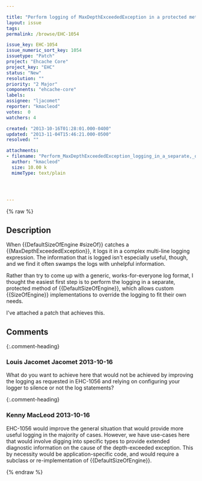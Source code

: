```yaml
---

title: "Perform logging of MaxDepthExceededException in a protected method of DefaultSizeOfEngine"
layout: issue
tags: 
permalink: /browse/EHC-1054

issue_key: EHC-1054
issue_numeric_sort_key: 1054
issuetype: "Patch"
project: "Ehcache Core"
project_key: "EHC"
status: "New"
resolution: ""
priority: "2 Major"
components: "ehcache-core"
labels: 
assignee: "ljacomet"
reporter: "kmacleod"
votes:  0
watchers: 4

created: "2013-10-16T01:28:01.000-0400"
updated: "2013-11-04T15:46:21.000-0500"
resolved: ""

attachments:
- filename: "Perform_MaxDepthExceededException_logging_in_a_separate,_overrideable_method_.patch"
  author: "kmacleod"
  size: 10.00 k
  mimeType: text/plain




---
```


{% raw %}

## Description

<div markdown="1" class="description">

When \{\{DefaultSizeOfEngine #sizeOf\}\} catches a \{\{MaxDepthExceededException\}\}, it logs it in a complex multi-line logging expression. The information that is logged isn't especially useful, though, and we find it often swamps the logs with unhelpful information.

Rather than try to come up with a generic, works-for-everyone log format, I thought the easiest first step is to perform the logging in a separate, protected method of \{\{DefaultSizeOfEngine\}\}, which allows custom \{\{SizeOfEngine\}\} implementations to override the logging to fit their own needs.

I've attached a patch that achieves this.

</div>

## Comments


{:.comment-heading}
### **Louis Jacomet Jacomet** <span class="date">2013-10-16</span>

<div markdown="1" class="comment">

What do you want to achieve here that would not be achieved by improving the logging as requested in EHC-1056 and relying on configuring your logger to silence or not the log statements?

</div>


{:.comment-heading}
### **Kenny MacLeod** <span class="date">2013-10-16</span>

<div markdown="1" class="comment">

EHC-1056 would improve the general situation that would provide more useful logging in the majority of cases.  However, we have use-cases here that would involve digging into specific types to provide extended diagnostic information on the cause of the depth-exceeded exception. This by necessity would be application-specific code, and would require a subclass or re-implementation of \{\{DefaultSizeOfEngine\}\}.

</div>



{% endraw %}
